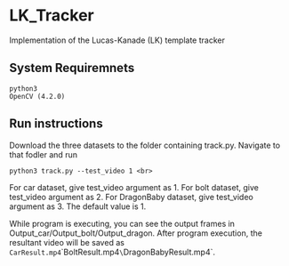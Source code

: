 # LK_Tracker
Implementation of the Lucas-Kanade (LK) template tracker

## System Requiremnets
`python3`<br>
`OpenCV (4.2.0)` <br>

## Run instructions
Download the three datasets to the folder containing track.py. Navigate to that fodler and run<br>
```
python3 track.py --test_video 1 <br>
```

For car dataset, give test_video argument as 1. For bolt dataset, give test_video argument as 2. For DragonBaby dataset, give test_video argument as 3. The default value is 1. 

While program is executing, you can see the output frames in Output_car/Output_bolt/Output_dragon. 
After program execution, the resultant video will be saved as `CarResult.mp4`\`BoltResult.mp4`\`DragonBabyResult.mp4`.
